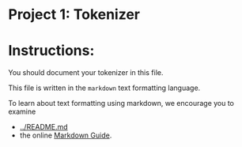 Project 1: Tokenizer
====================
# Instructions:

You should document your tokenizer in this file.

This file is written in the `markdown` text formatting language.   

To learn about text formatting using markdown, we encourage you to examine 
 - [../README.md](../README.md)
 - the online [Markdown Guide](https://www.markdownguide.org/).